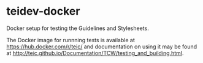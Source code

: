 # teidev-docker
Docker setup for testing the Guidelines and Stylesheets.

The Docker image for runnning tests is available at https://hub.docker.com/r/teic/ and documentation on using it may be found at http://teic.github.io/Documentation/TCW/testing_and_building.html.
